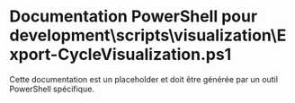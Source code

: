 # Documentation PowerShell pour development\scripts\visualization\Export-CycleVisualization.ps1

Cette documentation est un placeholder et doit être générée par un outil PowerShell spécifique.

